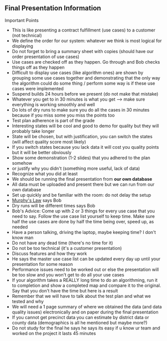 ## Final Presentation Information 

Important Points
 - This is like presenting a contract fulfillment (use cases) to a customer (not technical)
 - We define the order for our system: whatever we think is most logical for displaying
 - Do not forget to bring a summary sheet with copies (should have our order presentation of use cases)
 - Use cases are checked off as they happen. Go through and Bob checks things off as they happen
 - Difficult to display use cases (like algorithm ones) are shown by grouping some use cases together and demonstrating that the only way the algorithm could do some thing / perform some way is if these use cases were implemented 
 - Suspend builds 24 hours before we present (do not make that mistake)
 - Whatever you get to in 30 minutes is what you get --> make sure everything is working smoothly and well
 - Do lots of dry runs to make sure you do all the cases in 30 minutes because if you miss some you miss the points too 
 - Test plan adherence is part of the grade 
 - Interesting states will be cool and good to demo for quality but they will probably take longer 
 - State will be chosen, but with justification, you can switch the states (will affect quality score most likely)
 - If you switch states because you lack data it will cost you quality points but it will be better obviously
 - Show some demonstration (1-2 slides) that you adhered to the plan somehow
 - or justify why you didn't (something more useful, lack of data) 
 - Recognize what you did at least 
 - We should be running the final presentation from **our own database**
 - All data must be uploaded and present there but we can run from our own database 
 - Set up quickly and be familiar with the room: do not delay the setup 
 - [Murphy's Law](https://en.wikiquote.org/wiki/Murphy%27s_law) says Bob
 - Dry runs will be different times says Bob 
 - Bob's Advice: Come up with 2 or 3 things for every use case that you need to say. Follow the use case list yourself to keep time. Make sure half the use cases are done by half the time being over, speed up, as needed
 - Have a person talking, driving the laptop, maybe keeping time? I don't know man
 - Do not have any dead time (there's no time for it)
 - Do not be too technical (it's a customer presentation)
 - Discuss features and how they work 
 - He says the master use case list can be updated every day up until your presentation for some reason
 - Performance issues need to be worked out or else the presentation will be too slow and you won't get to do all your use cases
 - If your algorithm takes a REALLY long time to do an algorithming, run it to completion and show a completed map and compare it to the original. Say that you don't have the time but here is a result 
 - Remember that we will have to talk about the test plan and what we tested and why
 - We will need a 1 page summary of where we obtained the data (and data quality issues) electronically and on paper during the final presentation
 - If you cannot get precinct data you can estimate by district data or county data (demographics is all he mentioned but maybe more?)
 - Do not study for the final he says  he says its easy if u know ur team and worked on the project  it lasts 45 minutes
